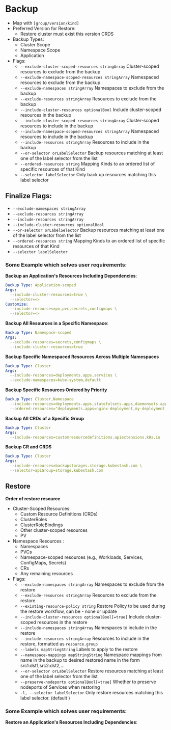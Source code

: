 # Backup
- Map with `[group/version/kind]`
- Preferred Version for Restore: 
  - Restore cluster must exist this version CRDS
- Backup Types:
  - Cluster Scope
  - Namespace Scope
  - Application
- Flags:
  - `--exclude-cluster-scoped-resources stringArray`       Cluster-scoped resources to exclude from the backup
  - `--exclude-namespace-scoped-resources stringArray`     Namespaced resources to exclude from the backup
  - `--exclude-namespaces stringArray`                     Namespaces to exclude from the backup
  - `--exclude-resources stringArray`                      Resources to exclude from the backup
  - `--include-cluster-resources optionalBool`             Include cluster-scoped resources in the backup
  - `--include-cluster-scoped-resources stringArray`       Cluster-scoped resources to include in the backup
  - `--include-namespace-scoped-resources stringArray`     Namespaced resources to include in the backup
  - `--include-resources stringArray`                      Resources to include in the backup
  - `--or-selector orLabelSelector`                        Backup resources matching at least one of the label selector from the list
  - `--ordered-resources string`                           Mapping Kinds to an ordered list of specific resources of that Kind
  - `--selector labelSelector`                             Only back up resources matching this label selector


## Finalize Flags:
  - `--exclude-namespaces stringArray` 
  - `--exclude-resources stringArray` 
  - `--include-resources stringArray` 
  - `--include-cluster-resources optionalBool`
  - `--or-selector orLabelSelector`                        Backup resources matching at least one of the label selector from the list
  - `--ordered-resources string`                           Mapping Kinds to an ordered list of specific resources of that Kind
  - `--selector labelSelector`  



### **Some Example which solves user requirements:**

**Backup an Application's Resources Including Dependencies**:

```yaml
Backup Type: Application-scoped 
Args:
  --include-cluster-resources=true \
  --selector=<>
Customize:
  --include-resources=pv,pvc,secrets,configmaps \
  --selector=<>
```

**Backup All Resources in a Specific Namespace**:
```yaml
Backup Type: Namespace-scoped
Args:
  --exclude-resources=secrets,configmaps \
  --include-cluster-resources=true
```

**Backup Specific Namespaced Resources Across Multiple Namespaces**
```yaml
Backup Type: Cluster
Args:
  --include-resources=deployments.apps,services \
  --exclude-namespaces=kube-system,default
```

**Backup Specific Resources Ordered by Priority**
```yaml
Backup Type: Cluster,Namespace
  --include-resources=deployments.apps,statefulsets.apps,daemonsets.apps \
  --ordered-resources="deployments.apps=nginx-deployment,my-deployment statefulsets.apps=my-statefulset daemonsets.apps=my-daemonset"
```

**Backup All CRDs of a Specific Group**
```yaml
Backup Type: Cluster
Args:
  --include-resources=customresourcedefinitions.apiextensions.k8s.io
```

**Backup CR and CRDS**
```yaml
Backup Type: Cluster
Args:
  --include-resources=backupstorages.storage.kubestash.com \
  --selector=apiGroup=storage.kubestash.com
```

## Restore

**Order of restore resource**

- Cluster-Scoped Resources: 
  - Custom Resource Definitions (CRDs)
  - ClusterRoles
  - ClusterRoleBindings
  - Other cluster-scoped resources
  - PV
- Namespace Resources :
  - Namespaces
  - PVCs
  - Namespace-scoped resources (e.g., Workloads, Services, ConfigMaps, Secrets)
  - CRs
  - Any remaining resources
- Flags: 
  - `--exclude-namespaces stringArray`                  Namespaces to exclude from the restore
  - `--exclude-resources stringArray`                   Resources to exclude from the restore
  - `--existing-resource-policy string`                 Restore Policy to be used during the restore workflow, can be - none or update
  - `--include-cluster-resources optionalBool[=true]`   Include cluster-scoped resources in the restore
  - `--include-namespaces stringArray`                  Namespaces to include in the restore
  - `--include-resources stringArray`                   Resources to include in the restore, formatted as `resource.group`
  - `--labels mapStringString`                          Labels to apply to the restore
  - `--namespace-mappings mapStringString`              Namespace mappings from name in the backup to desired restored name in the form src1:dst1,src2:dst2,...
  - `--or-selector orLabelSelector`                     Restore resources matching at least one of the label selector from the list
  - `--preserve-nodeports optionalBool[=true]`          Whether to preserve nodeports of Services when restoring
  - `-l, --selector labelSelector`                      Only restore resources matching this label selector. (default <none>)

### **Some Example which solves user requirements:**

**Restore an Application's Resources Including Dependencies**:

